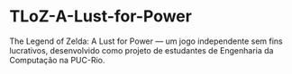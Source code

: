 # TLoZ-A-Lust-for-Power
The Legend of Zelda: A Lust for Power — um jogo independente sem fins lucrativos, desenvolvido como projeto de estudantes de Engenharia da Computação na PUC-Rio.
